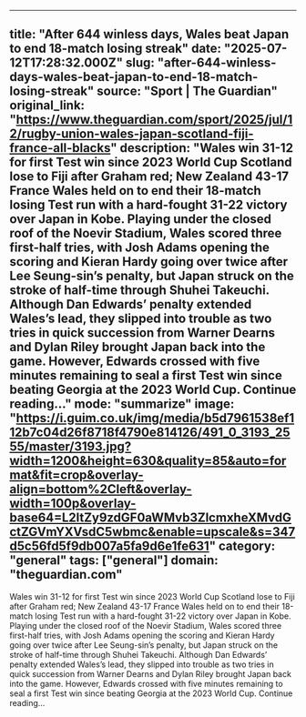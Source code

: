 ---
   title: "After 644 winless days, Wales beat Japan to end 18-match losing streak"
   date: "2025-07-12T17:28:32.000Z"
   slug: "after-644-winless-days-wales-beat-japan-to-end-18-match-losing-streak"
   source: "Sport | The Guardian"
   original_link: "https://www.theguardian.com/sport/2025/jul/12/rugby-union-wales-japan-scotland-fiji-france-all-blacks"
   description: "Wales win 31-12 for first Test win since 2023 World Cup  Scotland lose to Fiji after Graham red; New Zealand 43-17 France  Wales held on to end their 18-match losing Test run with a hard-fought 31-22 victory over Japan in Kobe. Playing under the closed roof of the Noevir Stadium, Wales scored three first-half tries, with Josh Adams opening the scoring and Kieran Hardy going over twice after Lee Seung-sin’s penalty, but Japan struck on the stroke of half-time through Shuhei Takeuchi. Although Dan Edwards’ penalty extended Wales’s lead, they slipped into trouble as two tries in quick succession from Warner Dearns and Dylan Riley brought Japan back into the game. However, Edwards crossed with five minutes remaining to seal a first Test win since beating Georgia at the 2023 World Cup.  Continue reading..."
   mode: "summarize"
   image: "https://i.guim.co.uk/img/media/b5d7961538ef112b7c04d26f8718f4790e814126/491_0_3193_2555/master/3193.jpg?width=1200&height=630&quality=85&auto=format&fit=crop&overlay-align=bottom%2Cleft&overlay-width=100p&overlay-base64=L2ltZy9zdGF0aWMvb3ZlcmxheXMvdGctZGVmYXVsdC5wbmc&enable=upscale&s=347d5c56fd5f9db007a5fa9d6e1fe631"
   category: "general"
   tags: ["general"]
   domain: "theguardian.com"
  ---
  Wales win 31-12 for first Test win since 2023 World Cup  Scotland lose to Fiji after Graham red; New Zealand 43-17 France  Wales held on to end their 18-match losing Test run with a hard-fought 31-22 victory over Japan in Kobe. Playing under the closed roof of the Noevir Stadium, Wales scored three first-half tries, with Josh Adams opening the scoring and Kieran Hardy going over twice after Lee Seung-sin’s penalty, but Japan struck on the stroke of half-time through Shuhei Takeuchi. Although Dan Edwards’ penalty extended Wales’s lead, they slipped into trouble as two tries in quick succession from Warner Dearns and Dylan Riley brought Japan back into the game. However, Edwards crossed with five minutes remaining to seal a first Test win since beating Georgia at the 2023 World Cup.  Continue reading...